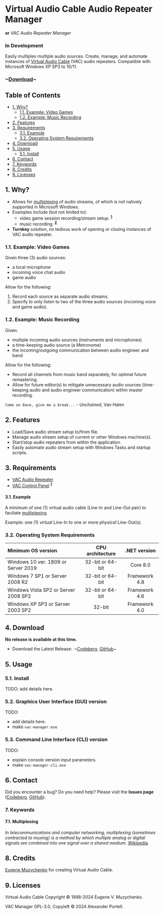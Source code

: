 # Virtual Audio Cable Audio Repeater Manager
**or** *VAC Audio Repeater Manager*
### In Development
Easily multiplex multiple audio sources. Create, manage, and automate
instances of [Virtual Audio Cable](#Licensing) (VAC) audio repeaters. Compatible
with Microsoft Windows XP SP3 to 10/11.

### ~[Download](#4-download)~

## Table of Contents
- [1. Why?](#1-why)
  - [1.1. Example: Video Games](#11-example-video-games)
  - [1.2. Example: Music Recording](#12-example-music-recording-session)
- [2. Features](#2-features)
- [3. Requirements](#3-requirements)
    - [3.1. Example](#31-example)
    - [3.2. Operating System Requirements](#32-operating-system-requirements)
- [4. Download](#4-download)
- [5. Usage](#5-usage)
    - [5.1. Install](#51-install)
- [6. Contact](#6-contact)
- [7. Keywords](#7-keywords)
- [8. Credits](#8-credits)
- [9. Licenses](#9-licenses)

## 1. Why?
- Allows for [multiplexing](#71-multiplexing) of audio streams, of which is
not natively supported in Microsoft Windows.
- Examples include (but not limited to):
  * video game session recording/stream setup.
<sup>[**1**](#11-example-video-games)</sup>
  * music recording. <sup>[**2**](#12-example-music-recording-session)</sup>
- **Turnkey** solution, no tedious work of opening or closing instances of VAC
audio repeater.

### 1.1. Example: Video Games
Given three (3) audio sources:
- a local microphone
- incoming voice chat audio
- game audio

Allow for the following:
1. Record each source as separate audio streams.
2. Specify to only listen to two of the three audio sources
(incoming voice and game audio).

### 1.2. Example: Music Recording
Given:
- multiple incoming audio sources (instruments and microphones)
- a time-keeping audio source (a Metronome)
- the incoming/outgoing communication between audio engineer and band

Allow for the following:
- Record all channels from music band separately, for optimal future
remastering.
- Allow for future editor(s) to mitigate unnecessary audio sources
(time-keeping audio and audio engineer communication) within master recording.

`Come on Dave, give me a break...` - *Unchained*, Van Halen

## 2. Features
- Load/Save audio stream setup to/from file.
- Manage audio stream setup of current or other Windows machine(s).
- Start/stop audio repeaters from within the application.
- Easily automate audio stream setup with Windows Tasks and startup scripts.

## 3. Requirements
- [VAC Audio Repeater](https://vac.muzychenko.net/en/repeater.htm)
- [VAC Control Panel](https://vac.muzychenko.net/en/download.htm)
<sup>[**1**](#31-example)</sup>

#### 3.1. Example
A minimum of one (1) virtual audio cable (Line-In and Line-Out pair) to
faciliate [multiplexing](#71-multiplexing).

Example: one (1) *virtual* Line-In to one or more *physical* Line-Out(s).

### 3.2. Operating System Requirements
| Minimum OS version                         | CPU architecture | .NET version  |
| :---                                       | :---:            | :---:         |
| Windows 10 ver. 1809 or Server 2019        | 32-bit or 64-bit | Core 8.0  	|
| Windows 7 SP1 or Server 2008 R2            | 32-bit or 64-bit | Framework 4.8 |
| Windows Vista SP2 or Server 2008 SP2       | 32-bit or 64-bit | Framework 4.6 |
| Windows XP SP3 or Server 2003 SP2          | 32-bit           | Framework 4.0 |

## 4. Download
**No release is available at this time.**

- Download the Latest Release:&ensp;~[Codeberg][codeberg-releases],
[GitHub][github-releases]~

[codeberg-releases]: https://codeberg.org/portellam/VAC-Manager/releases/latest
[github-releases]:   https://github.com/portellam/VAC-Manager/releases/latest

## 5. Usage
### 5.1. Install
TODO: add details here.

### 5.2. Graphics User Interface (GUI) version
TODO:
- add details here.
- make `vac-manager.exe`

### 5.3. Command Line Interface (CLI) version
TODO:
- explain console version input parameters.
- make `vac-manager-cli.exe`

## 6. Contact
Did you encounter a bug? Do you need help? Please visit the
**Issues page** ([Codeberg][codeberg-issues], [GitHub][github-issues]).

[codeberg-issues]: https://github.com/portellam/vac-manager/issues
[github-issues]:   https://github.com/portellam/vac-manager/issues

### 7. Keywords
#### 7.1. Multiplexing
*In telecommunications and computer networking, multiplexing*
*(sometimes contracted to muxing) is a method by which multiple analog or*
*digital signals are combined into one signal over a shared medium.*
[Wikipedia](k1)

[k1]: https://en.wikipedia.org/wiki/Multiplexing

## 8. Credits
[Eugene Muzychenko][credits1] for creating Virtual Audio Cable.

[credits1]: https://eugene.muzychenko.net/EMuzychenko_Resume_Eng.htm

## 9. Licenses
Virtual Audio Cable Copyright © 1998-2024 Eugene V. Muzychenko.

VAC Manager GPL-3.0, Copyleft © 2024 Alexander Portell.
